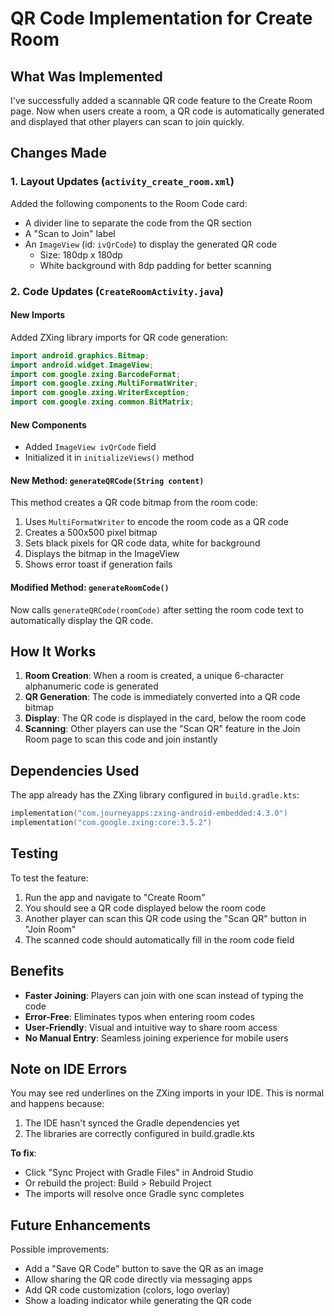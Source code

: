 # QR Code Implementation for Create Room

## What Was Implemented

I've successfully added a scannable QR code feature to the Create Room page. Now when users create a room, a QR code is automatically generated and displayed that other players can scan to join quickly.

## Changes Made

### 1. Layout Updates (`activity_create_room.xml`)

Added the following components to the Room Code card:
- A divider line to separate the code from the QR section
- A "Scan to Join" label
- An `ImageView` (id: `ivQrCode`) to display the generated QR code
  - Size: 180dp x 180dp
  - White background with 8dp padding for better scanning

### 2. Code Updates (`CreateRoomActivity.java`)

#### New Imports
Added ZXing library imports for QR code generation:
```java
import android.graphics.Bitmap;
import android.widget.ImageView;
import com.google.zxing.BarcodeFormat;
import com.google.zxing.MultiFormatWriter;
import com.google.zxing.WriterException;
import com.google.zxing.common.BitMatrix;
```

#### New Components
- Added `ImageView ivQrCode` field
- Initialized it in `initializeViews()` method

#### New Method: `generateQRCode(String content)`
This method creates a QR code bitmap from the room code:
1. Uses `MultiFormatWriter` to encode the room code as a QR code
2. Creates a 500x500 pixel bitmap
3. Sets black pixels for QR code data, white for background
4. Displays the bitmap in the ImageView
5. Shows error toast if generation fails

#### Modified Method: `generateRoomCode()`
Now calls `generateQRCode(roomCode)` after setting the room code text to automatically display the QR code.

## How It Works

1. **Room Creation**: When a room is created, a unique 6-character alphanumeric code is generated
2. **QR Generation**: The code is immediately converted into a QR code bitmap
3. **Display**: The QR code is displayed in the card, below the room code
4. **Scanning**: Other players can use the "Scan QR" feature in the Join Room page to scan this code and join instantly

## Dependencies Used

The app already has the ZXing library configured in `build.gradle.kts`:
```kotlin
implementation("com.journeyapps:zxing-android-embedded:4.3.0")
implementation("com.google.zxing:core:3.5.2")
```

## Testing

To test the feature:
1. Run the app and navigate to "Create Room"
2. You should see a QR code displayed below the room code
3. Another player can scan this QR code using the "Scan QR" button in "Join Room"
4. The scanned code should automatically fill in the room code field

## Benefits

- **Faster Joining**: Players can join with one scan instead of typing the code
- **Error-Free**: Eliminates typos when entering room codes
- **User-Friendly**: Visual and intuitive way to share room access
- **No Manual Entry**: Seamless joining experience for mobile users

## Note on IDE Errors

You may see red underlines on the ZXing imports in your IDE. This is normal and happens because:
1. The IDE hasn't synced the Gradle dependencies yet
2. The libraries are correctly configured in build.gradle.kts

**To fix**: 
- Click "Sync Project with Gradle Files" in Android Studio
- Or rebuild the project: Build > Rebuild Project
- The imports will resolve once Gradle sync completes

## Future Enhancements

Possible improvements:
- Add a "Save QR Code" button to save the QR as an image
- Allow sharing the QR code directly via messaging apps
- Add QR code customization (colors, logo overlay)
- Show a loading indicator while generating the QR code

